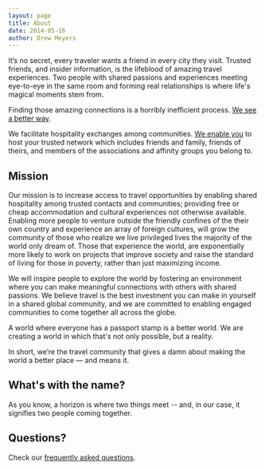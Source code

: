 ```yaml
---
layout: page
title: About
date: 2014-05-16
author: Drew Meyers
---
```

It’s no secret, every traveler wants a friend in every city they visit. Trusted friends, and insider information, is the lifeblood of amazing travel experiences. Two people with shared passions and experiences meeting eye-to-eye in the same room and forming real relationships is where life's magical moments stem from.

Finding those amazing connections is a horribly inefficient process. [We see a better way](/blog/what-horizon-dream/).

We facilitate hospitality exchanges among communities. <a href="/how-it-works">We enable you</a> to host your trusted network which includes friends and family, friends of theirs, and members of the associations and affinity groups you belong to.

## Mission

Our mission is to increase access to travel opportunities by enabling shared hospitality among trusted contacts and communities; providing free or cheap accommodation and cultural experiences not otherwise available. Enabling more people to venture outside the friendly confines of the their own country and experience an array of foreign cultures, will grow the community of those who realize we live privileged lives the majority of the world only dream of. Those that experience the world, are exponentially more likely to work on projects that improve society and raise the standard of living for those in poverty, rather than just maximizing income.

We will inspire people to explore the world by fostering an environment where you can make meaningful connections with others with shared passions. We believe travel is the best investment you can make in yourself in a shared global community, and we are committed to enabling engaged communities to come together all across the globe.

A world where everyone has a passport stamp is a better world. We are creating a world in which that's not only possible, but a reality.

In short, we’re the travel community that gives a damn about making the world a better place — and means it.

## What's with the name?
 
As you know, a horizon is where two things meet -- and, in our case, it signifies two people coming together.

## Questions?

Check our [frequently asked questions](http://www.horizonapp.co/faq/).
